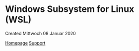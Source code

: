 # Windows Subsystem for Linux (WSL)
Created Mittwoch 08 Januar 2020

[Homepage](https://docs.microsoft.com/en-us/windows/wsl/about)
[Support](https://github.com/microsoft/WSL)

